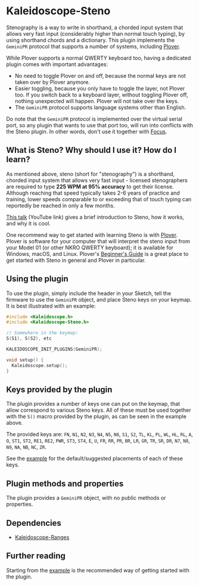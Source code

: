 # Kaleidoscope-Steno

Stenography is a way to write in shorthand, a chorded input system that allows
very fast input (considerably higher than normal touch typing), by using
shorthand chords and a dictionary. This plugin implements the `GeminiPR`
protocol that supports a number of systems, including [Plover][plover].

 [plover]: http://www.openstenoproject.org/plover/

While Plover supports a normal QWERTY keyboard too, having a dedicated plugin
comes with important advantages:

* No need to toggle Plover on and off, because the normal keys are not taken
  over by Plover anymore.
* Easier toggling, because you only have to toggle the layer, not Plover too. If
  you switch back to a keyboard layer, without toggling Plover off, nothing
  unexpected will happen. Plover will not take over the keys.
* The `GeminiPR` protocol supports language systems other than English.

Do note that the `GeminiPR` protocol is implemented over the virtual serial
port, so any plugin that wants to use that port too, will run into
conflicts with the Steno plugin. In other words, don't use it together
with [Focus][k:focus].

 [k:focus]: FocusSerial.md

## What is Steno? Why should I use it? How do I learn?

As mentioned above, steno (short for "stenography") is a shorthand, chorded
input system that allows very fast input - licensed stenographers are required
to type **225 WPM at 95% accuracy** to get their license.  Although reaching that
speed typically takes 2-6 years of practice and training, lower speeds
comparable to or exceeding that of touch typing can reportedly be reached in
only a few months.

[This talk][stenotalk] (YouTube link) gives a brief introduction to Steno, how
it works, and why it is cool.

  [stenotalk]: https://youtu.be/Wpv-Qb-dB6g

One recommend way to get started with learning Steno is with [Plover][plover].
Plover is software for your computer that will interpret the steno input from
your Model 01 (or other NKRO QWERTY keyboard); it is available for Windows,
macOS, and Linux.  Plover's [Beginner's Guide][ploverguide] is a great place to
get started with Steno in general and Plover in particular.

  [ploverguide]: https://github.com/openstenoproject/plover/wiki/Beginner's-Guide:-Get-Started-with-Plover

## Using the plugin

To use the plugin, simply include the header in your Sketch, tell the firmware
to use the `GeminiPR` object, and place Steno keys on your keymap. It is best
illustrated with an example:

```c++
#include <Kaleidoscope.h>
#include <Kaleidoscope-Steno.h>

// Somewhere in the keymap:
S(S1), S(S2), etc

KALEIDOSCOPE_INIT_PLUGINS(GeminiPR);

void setup() {
  Kaleidoscope.setup();
}
```

## Keys provided by the plugin

The plugin provides a number of keys one can put on the keymap, that allow
correspond to various Steno keys. All of these must be used together with the
`S()` macro provided by the plugin, as can be seen in the example above.

The provided keys are: `FN`, `N1`, `N2`, `N3`, `N4`, `N5`, `N6`, `S1`, `S2`,
`TL`, `KL`, `PL`, `WL`, `HL`, `RL`, `A`, `O`, `ST1`, `ST2`, `RE1`, `RE2`, `PWR`,
`ST3`, `ST4`, `E`, `U`, `FR`, `RR`, `PR`, `BR`, `LR`, `GR`, `TR`, `SR`, `DR`,
`N7`, `N8`, `N9`, `NA`, `NB`, `NC`, `ZR`.

See the [example][plugin:example] for the default/suggested placements of each
of these keys.

## Plugin methods and properties

The plugin provides a `GeminiPR` object, with no public methods or properties.

## Dependencies

* [Kaleidoscope-Ranges](Ranges.md)

## Further reading

Starting from the [example][plugin:example] is the recommended way of getting
started with the plugin.

 [plugin:example]: ../../examples/Steno/Steno.ino
